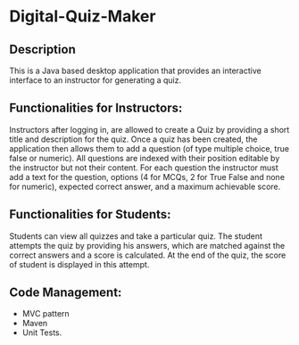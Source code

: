 # Digital-Quiz-Maker

## Description
This is a Java based desktop application that provides an interactive interface to an instructor for generating a quiz.

## Functionalities for Instructors:
Instructors after logging in, are allowed to create a Quiz by providing a short title and description for the quiz. Once a quiz has been created, the application then allows them to add a question (of type multiple choice, true false or numeric). All questions are indexed with their position editable by the instructor but not their content. For each question the instructor must add a text for the question, options (4 for MCQs, 2 for True False and none for numeric), expected correct answer, and a maximum achievable score.

## Functionalities for Students:
Students can view all quizzes and take a particular quiz. The student attempts the quiz by providing his answers, which are matched against the correct answers and a score is calculated. At the end of the quiz, the score of student is displayed in this attempt.

## Code Management:
  * MVC pattern
  * Maven
  * Unit Tests.

